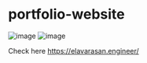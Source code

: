 # portfolio-website
![image](https://user-images.githubusercontent.com/85172009/182982654-c8d4a99e-0faf-4eba-a270-5e17349af73f.png)
![image](https://user-images.githubusercontent.com/85172009/182982693-a56ff679-dd12-4a98-a6d0-78872eba295f.png)

Check here
https://elavarasan.engineer/
